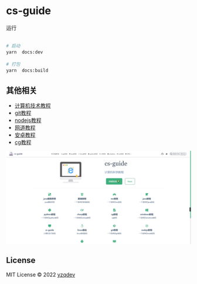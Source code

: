 # cs-guide

运行

```bash

# 启动
yarn  docs:dev

# 打包
yarn  docs:build

```

## 其他相关

- [计算机技术教程](https://yzqdev.github.io/cs-guide/)
- [git教程](https://yzqdev.github.io/git-tutor)
- [nodejs教程](https://yzqdev.github.io/node-docs)
- [网道教程](https://yzqbooks.github.io/wangdoc)
- [安卓教程](https://yzqdev.github.io/android-docs)
- [cg教程](https://yzqdev.github.io/cg-tutor)

 ![预览](./res/home.webp)

## License

MIT License © 2022 [yzqdev](https://github.com/yzqdev)
